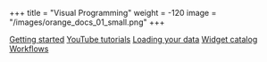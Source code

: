 +++
title = "Visual Programming"
weight = -120
image = "/images/orange_docs_01_small.png"
+++

[Getting started](/getting-started)
[YouTube tutorials](https://www.youtube.com/channel/UClKKWBe2SCAEyv7ZNGhIe4g)
[Loading your data](http://orange-visual-programming.readthedocs.org/loading-your-data/index.html)
[Widget catalog](/widget-catalog/)
[Workflows](/workflows/)